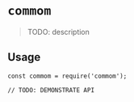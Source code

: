 # `commom`

> TODO: description

## Usage

```
const commom = require('commom');

// TODO: DEMONSTRATE API
```

